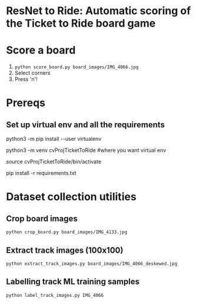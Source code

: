 # ResNet to Ride: Automatic scoring of the Ticket to Ride board game

# Score a board

1. `python score_board.py board_images/IMG_4066.jpg`
2. Select corners
3. Press 'n'!

# Prereqs

## Set up virtual env and all the requirements

python3 -m pip install --user virtualenv

python3 -m venv cvProjTicketToRide  #where you want virtual env

source cvProjTicketToRide/bin/activate

pip install -r requirements.txt 


# Dataset collection utilities
## Crop board images

`python crop_board.py board_images/IMG_4133.jpg`

## Extract track images (100x100)

`python extract_track_images.py board_images/IMG_4066_deskewed.jpg`

## Labelling track ML training samples

`python label_track_images.py IMG_4066`


